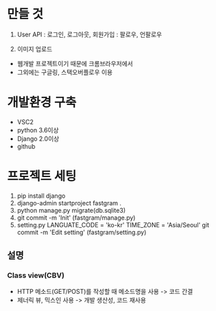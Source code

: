 # 만들 것

1. User API
: 로그인, 로그아웃, 회원가입
: 팔로우, 언팔로우

2. 이미지 업로드


 - 웹개발 프로젝트이기 때문에 크롬브라우저에서
 - 그외에는 구글링, 스택오버플로우 이용

 # 개발환경 구축
 - VSC2
 - python 3.6이상
 - Django 2.0이상
 - github

 # 프로젝트 세팅

 1) pip install django
 2) django-admin startproject fastgram .
 3) python manage.py migrate(db.sqlite3)
 4) git commit -m 'Init' (fastgram/manage.py)
 5) setting.py 
        LANGUATE_CODE = 'ko-kr'
        TIME_ZONE = 'Asia/Seoul'
    git commit -m 'Edit setting' (fastgram/setting.py)

## 설명
### Class view(CBV)
- HTTP 메소드(GET/POST)를 작성할 때 메소드명을 사용 -> 코드 간결
- 제너릭 뷰, 믹스인 사용 -> 개발 생산성, 코드 재사용 